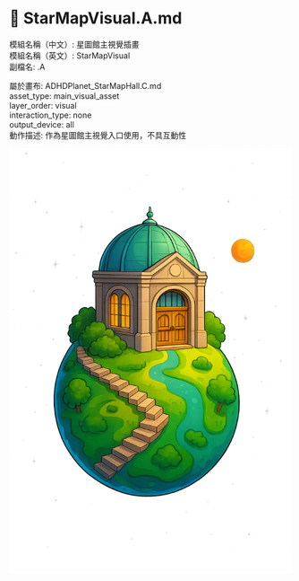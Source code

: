 # 📄 StarMapVisual.A.md

模組名稱（中文）: 星圖館主視覺插畫  
模組名稱（英文）: StarMapVisual  
副檔名: .A

屬於畫布: ADHDPlanet_StarMapHall.C.md  
asset_type: main_visual_asset  
layer_order: visual  
interaction_type: none  
output_device: all  
動作描述: 作為星圖館主視覺入口使用，不具互動性

![StarMapVisual](../images/StarMapVisual.png)

